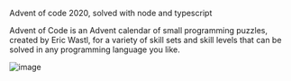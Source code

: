 Advent of code 2020, solved with node and typescript

Advent of Code is an Advent calendar of small programming puzzles, created by Eric Wastl, for a variety of skill sets and skill levels that can be solved in any programming language you like.

![image](https://github.com/izambl/adventofcode2020/assets/4370338/b612cba0-0609-4222-b0df-b5e150fb7db7)
